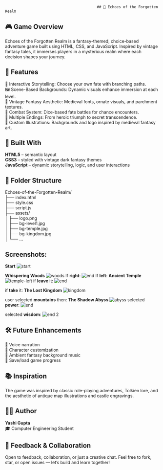                                               ## 🏰 Echoes of the Forgotten Realm
## 🎮 Game Overview
Echoes of the Forgotten Realm is a fantasy-themed, choice-based adventure game built using HTML, CSS, and JavaScript. Inspired by vintage fantasy tales, it immerses players in a mysterious realm where each decision shapes your journey.

## 🌟 Features
🧭 Interactive Storytelling: Choose your own fate with branching paths.<br>
🖼️ Scene-Based Backgrounds: Dynamic visuals enhance immersion at each level.<br>
🏰 Vintage Fantasy Aesthetic: Medieval fonts, ornate visuals, and parchment textures.<br>
🎲 Combat System: Dice-based fate battles for chance encounters.<br>
🌌 Multiple Endings: From heroic triumph to secret transcendence.<br>
📜 Custom Illustrations: Backgrounds and logo inspired by medieval fantasy art.<br>

## 🧱 Built With<br>
**HTML5** – semantic layout<br>
**CSS3** – styled with vintage dark fantasy themes<br>
**JavaScript** – dynamic storytelling, logic, and user interactions<br>

## 📁 Folder Structure<br>
Echoes-of-the-Forgotten-Realm/<br>
├── index.html<br>
├── style.css<br>
├── script.js<br>
├── assets/<br>
│   ├── logo.png<br>
│   ├── bg-level1.jpg<br>
│   ├── bg-temple.jpg<br>
│   ├── bg-kingdom.jpg<br>
│   └── ...

## Screenshots:
**Start**
![start](https://github.com/user-attachments/assets/853310e4-e33b-4d74-912e-5fb06ff10580)

**Whispering Woods**
![woods](https://github.com/user-attachments/assets/21c0b385-2958-4e74-b2b8-dd7e66ebbdf4)
If **right**:
![end](https://github.com/user-attachments/assets/5b33801e-2ff6-4d91-8506-937cd4bd9577)
If **left**:
**Ancient Temple**
![temple-left](https://github.com/user-attachments/assets/78c2ec5d-f4db-496f-93cd-0a00f05aae37)
if **leave** it:
![end](https://github.com/user-attachments/assets/9b1cd6b4-263a-4c20-a0b0-18f81d0fa351)

if **take** it:
**The Lost Kingdom**
![kingdom](https://github.com/user-attachments/assets/d2983586-cc8e-4d46-86f3-84e639bd38b3)

user selected **mountains** then:
**The Shadow Abyss**
![abyss](https://github.com/user-attachments/assets/f4393343-cf38-4dfc-bee3-b8b54d8803be)
selected **power**:
![end](https://github.com/user-attachments/assets/1753d3dc-fa85-4b60-9594-31f78de5156b)

selected **wisdom**:
![end 2](https://github.com/user-attachments/assets/2cf9d8e8-7aba-4f12-827d-7c1be1a74871)

## 🛠️ Future Enhancements
🎤 Voice narration<br>
🧙 Character customization<br>
🎵 Ambient fantasy background music<br>
📜 Save/load game progress<br>

## 📚 Inspiration
The game was inspired by classic role-playing adventures, Tolkien lore, and the aesthetic of antique map illustrations and castle engravings.<br>

## 👩‍💻 Author
**Yashi Gupta**<br>
🎓 Computer Engineering Student

## 🤝 Feedback & Collaboration
Open to feedback, collaboration, or just a creative chat. Feel free to fork, star, or open issues — let’s build and learn together!

